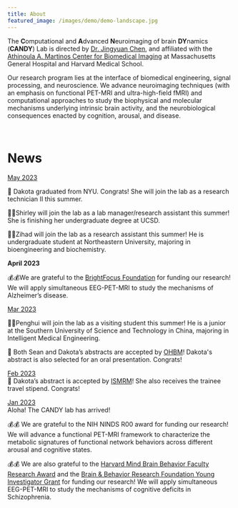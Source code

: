 ```yaml
---
title: About
featured_image: /images/demo/demo-landscape.jpg
---
```

The <strong>C</strong>omputational and <strong>A</strong>dvanced <strong>N</strong>euroimaging of brain <strong>DY</strong>namics (<strong>CANDY</strong>) Lab is directed by [Dr. Jingyuan Chen](https://www.nmr.mgh.harvard.edu/user/4258043), and affiliated with the [Athinoula A. Martinos Center for Biomedical Imaging](https://www.martinos.org/) at Massachusetts General Hospital and Harvard Medical School.

Our research program lies at the interface of biomedical engineering, signal processing, and neuroscience. We advance neuroimaging techniques (with an emphasis on functional PET-MRI and ultra-high-field fMRI) and computational approaches to study the biophysical and molecular mechanisms underlying intrinsic brain activity, and the neurobiological consequences enacted by cognition, arousal, and disease.   

<br>



<h1>News</h1>

<u>May 2023</u><br>

🥳 Dakota graduated from NYU. Congrats! She will join the lab as a research technician II this summer. 

🦒🦒Shirley will join the lab as a lab manager/research assistant this summer! She is finishing her undergraduate degree at UCSD. 

🦒🦒Zihad will join the lab as a research assistant this summer! He is undergraduate student at Northeastern University, majoring in bioengineering and biochemistry.  <br>

<strong>April 2023</strong><br>



💰💰We are grateful to the [BrightFocus Foundation](https://science.brightfocus.org/apply-grant) for funding our research! We will apply simultaneous EEG-PET-MRI to study the mechanisms of Alzheimer’s disease.  

<u>Mar 2023</u><br>


🦒🦒Penghui will join the lab as a visiting student this summer! He is a junior at the Southern University of Science and Technology in China, majoring in Intelligent Medical Engineering.  <br>

🥳 Both Sean and Dakota’s abstracts are accepted by [OHBM](https://www.humanbrainmapping.org/i4a/pages/index.cfm?pageid=4114)! Dakota's abstract is also selected for an oral presentation. Congrats!  

<u>Feb 2023</u><br>
🥳 Dakota’s abstract is accepted by [ISMRM](https://www.ismrm.org/23m/)! She also receives the trainee travel stipend. Congrats!  

<u>Jan 2023</u><br>
Aloha! The CANDY lab has arrived! <br>

💰💰 We are grateful to the NIH NINDS R00 award for funding our research! We will advance a functional PET-MRI framework to characterize the metabolic signatures of functional network behaviors across different arousal and cognitive states.  <br>  	

💰💰 We are also grateful to the [Harvard Mind Brain Behavior Faculty Research Award](https://mbb.harvard.edu/pages/faculty-awards) and the [Brain & Behavior Research Foundation Young Investigator Grant](https://www.bbrfoundation.org/grants-prizes/bbrf-young-investigator-grants) for funding our research! We will apply simultaneous EEG-PET-MRI to study the mechanisms of cognitive deficits in Schizophrenia.   




